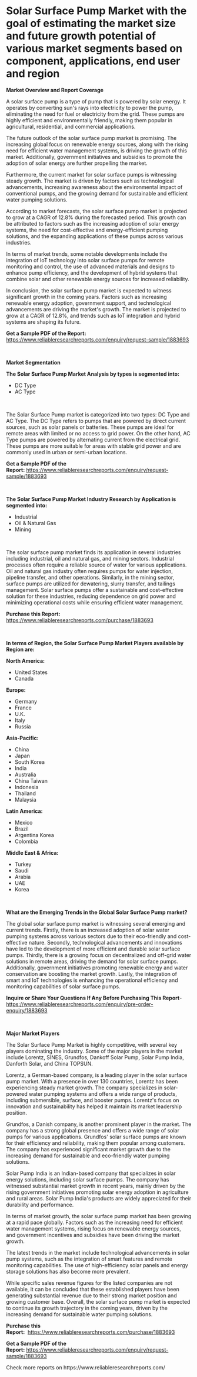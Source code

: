<p><h1>Solar Surface Pump Market with the goal of estimating the market size and future growth potential of various market segments based on component, applications, end user and region</h1></p><p><strong>Market Overview and Report Coverage</strong></p>
<p><p>A solar surface pump is a type of pump that is powered by solar energy. It operates by converting sun's rays into electricity to power the pump, eliminating the need for fuel or electricity from the grid. These pumps are highly efficient and environmentally friendly, making them popular in agricultural, residential, and commercial applications.</p><p>The future outlook of the solar surface pump market is promising. The increasing global focus on renewable energy sources, along with the rising need for efficient water management systems, is driving the growth of this market. Additionally, government initiatives and subsidies to promote the adoption of solar energy are further propelling the market.</p><p>Furthermore, the current market for solar surface pumps is witnessing steady growth. The market is driven by factors such as technological advancements, increasing awareness about the environmental impact of conventional pumps, and the growing demand for sustainable and efficient water pumping solutions.</p><p>According to market forecasts, the solar surface pump market is projected to grow at a CAGR of 12.8% during the forecasted period. This growth can be attributed to factors such as the increasing adoption of solar energy systems, the need for cost-effective and energy-efficient pumping solutions, and the expanding applications of these pumps across various industries.</p><p>In terms of market trends, some notable developments include the integration of IoT technology into solar surface pumps for remote monitoring and control, the use of advanced materials and designs to enhance pump efficiency, and the development of hybrid systems that combine solar and other renewable energy sources for increased reliability.</p><p>In conclusion, the solar surface pump market is expected to witness significant growth in the coming years. Factors such as increasing renewable energy adoption, government support, and technological advancements are driving the market's growth. The market is projected to grow at a CAGR of 12.8%, and trends such as IoT integration and hybrid systems are shaping its future.</p></p>
<p><strong>Get a Sample PDF of the Report:</strong> <a href="https://www.reliableresearchreports.com/enquiry/request-sample/1883693">https://www.reliableresearchreports.com/enquiry/request-sample/1883693</a></p>
<p>&nbsp;</p>
<p><strong>Market Segmentation</strong></p>
<p><strong>The Solar Surface Pump Market Analysis by types is segmented into:</strong></p>
<p><ul><li>DC Type</li><li>AC Type</li></ul></p>
<p>&nbsp;</p>
<p><p>The Solar Surface Pump market is categorized into two types: DC Type and AC Type. The DC Type refers to pumps that are powered by direct current sources, such as solar panels or batteries. These pumps are ideal for remote areas with limited or no access to grid power. On the other hand, AC Type pumps are powered by alternating current from the electrical grid. These pumps are more suitable for areas with stable grid power and are commonly used in urban or semi-urban locations.</p></p>
<p><strong>Get a Sample PDF of the Report:</strong>&nbsp;<a href="https://www.reliableresearchreports.com/enquiry/request-sample/1883693">https://www.reliableresearchreports.com/enquiry/request-sample/1883693</a></p>
<p>&nbsp;</p>
<p><strong>The Solar Surface Pump Market Industry Research by Application is segmented into:</strong></p>
<p><ul><li>Industrial</li><li>Oil & Natural Gas</li><li>Mining</li></ul></p>
<p>&nbsp;</p>
<p><p>The solar surface pump market finds its application in several industries including industrial, oil and natural gas, and mining sectors. Industrial processes often require a reliable source of water for various applications. Oil and natural gas industry often requires pumps for water injection, pipeline transfer, and other operations. Similarly, in the mining sector, surface pumps are utilized for dewatering, slurry transfer, and tailings management. Solar surface pumps offer a sustainable and cost-effective solution for these industries, reducing dependence on grid power and minimizing operational costs while ensuring efficient water management.</p></p>
<p><strong>Purchase this Report:</strong>&nbsp; <a href="https://www.reliableresearchreports.com/purchase/1883693">https://www.reliableresearchreports.com/purchase/1883693</a></p>
<p>&nbsp;</p>
<p><strong>In terms of Region, the Solar Surface Pump Market Players available by Region are:</strong></p>
<p>
    <p> <strong> North America: </strong>
        <ul>
            <li>United States</li>
            <li>Canada</li>
        </ul>
        </p> 
    <p> <strong> Europe: </strong>
        <ul>
            <li>Germany</li>
            <li>France</li>
            <li>U.K.</li>
            <li>Italy</li>
            <li>Russia</li>
        </ul>
        </p> 
    <p> <strong> Asia-Pacific: </strong>
        <ul>
            <li>China</li>
            <li>Japan</li>
            <li>South Korea</li>
            <li>India</li>
            <li>Australia</li>
            <li>China Taiwan</li>
            <li>Indonesia</li>
            <li>Thailand</li>
            <li>Malaysia</li>
        </ul>
        </p> 
    <p> <strong> Latin America: </strong>
        <ul>
            <li>Mexico</li>
            <li>Brazil</li>
            <li>Argentina Korea</li>
            <li>Colombia</li>
        </ul>
        </p> 
    <p> <strong> Middle East & Africa: </strong>
        <ul>
            <li>Turkey</li>
            <li>Saudi</li>
            <li>Arabia</li>
            <li>UAE</li>
            <li>Korea</li>
        </ul>
    </p>
    </p>
<p>&nbsp;</p>
<p><strong>What are the Emerging Trends in the Global Solar Surface Pump market?</strong></p>
<p><p>The global solar surface pump market is witnessing several emerging and current trends. Firstly, there is an increased adoption of solar water pumping systems across various sectors due to their eco-friendly and cost-effective nature. Secondly, technological advancements and innovations have led to the development of more efficient and durable solar surface pumps. Thirdly, there is a growing focus on decentralized and off-grid water solutions in remote areas, driving the demand for solar surface pumps. Additionally, government initiatives promoting renewable energy and water conservation are boosting the market growth. Lastly, the integration of smart and IoT technologies is enhancing the operational efficiency and monitoring capabilities of solar surface pumps.</p></p>
<p><strong>Inquire or Share Your Questions If Any Before Purchasing This Report</strong>- <a href="https://www.reliableresearchreports.com/enquiry/pre-order-enquiry/1883693">https://www.reliableresearchreports.com/enquiry/pre-order-enquiry/1883693</a></p>
<p>&nbsp;</p>
<p><strong>Major Market Players</strong></p>
<p><p>The Solar Surface Pump Market is highly competitive, with several key players dominating the industry. Some of the major players in the market include Lorentz, SINES, Grundfos, Dankoff Solar Pump, Solar Pump India, Danforth Solar, and China TOPSUN.</p><p>Lorentz, a German-based company, is a leading player in the solar surface pump market. With a presence in over 130 countries, Lorentz has been experiencing steady market growth. The company specializes in solar-powered water pumping systems and offers a wide range of products, including submersible, surface, and booster pumps. Lorentz's focus on innovation and sustainability has helped it maintain its market leadership position.</p><p>Grundfos, a Danish company, is another prominent player in the market. The company has a strong global presence and offers a wide range of solar pumps for various applications. Grundfos' solar surface pumps are known for their efficiency and reliability, making them popular among customers. The company has experienced significant market growth due to the increasing demand for sustainable and eco-friendly water pumping solutions.</p><p>Solar Pump India is an Indian-based company that specializes in solar energy solutions, including solar surface pumps. The company has witnessed substantial market growth in recent years, mainly driven by the rising government initiatives promoting solar energy adoption in agriculture and rural areas. Solar Pump India's products are widely appreciated for their durability and performance.</p><p>In terms of market growth, the solar surface pump market has been growing at a rapid pace globally. Factors such as the increasing need for efficient water management systems, rising focus on renewable energy sources, and government incentives and subsidies have been driving the market growth.</p><p>The latest trends in the market include technological advancements in solar pump systems, such as the integration of smart features and remote monitoring capabilities. The use of high-efficiency solar panels and energy storage solutions has also become more prevalent.</p><p>While specific sales revenue figures for the listed companies are not available, it can be concluded that these established players have been generating substantial revenue due to their strong market position and growing customer base. Overall, the solar surface pump market is expected to continue its growth trajectory in the coming years, driven by the increasing demand for sustainable water pumping solutions.</p></p>
<p><strong>Purchase this Report:</strong>&nbsp;&nbsp;<a href="https://www.reliableresearchreports.com/purchase/1883693">https://www.reliableresearchreports.com/purchase/1883693</a></p>
<p></p>
<p><strong>Get a Sample PDF of the Report:</strong>&nbsp;<a href="https://www.reliableresearchreports.com/enquiry/request-sample/1883693">https://www.reliableresearchreports.com/enquiry/request-sample/1883693</a></p>
<p>Check more reports on https://www.reliableresearchreports.com/</p>